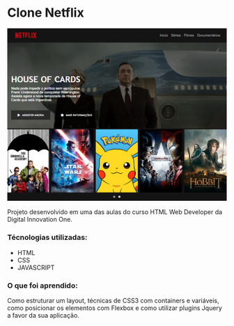 # Clone Netflix

<p align="left">
  <img widht="511" src="./img/print.jpg">
</p>

Projeto desenvolvido em uma das aulas do curso HTML Web Developer da Digital Innovation One. 


### Técnologias utilizadas:

* HTML 
* CSS
* JAVASCRIPT


### O que foi aprendido:

Como estruturar um layout, técnicas de CSS3 com containers e variáveis, como posicionar os elementos com Flexbox e como utilizar plugins Jquery a favor da sua aplicação.